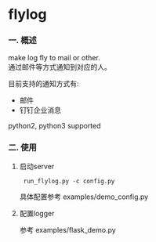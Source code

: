 flylog
======


### 一. 概述

make log fly to mail or other.  
通过邮件等方式通知到对应的人。


目前支持的通知方式有:

* 邮件
* 钉钉企业消息


python2, python3 supported


### 二. 使用

1. 启动server

        run_flylog.py -c config.py

    具体配置参考 examples/demo_config.py

2. 配置logger

    参考 examples/flask_demo.py
